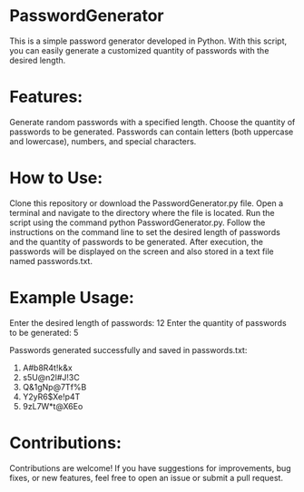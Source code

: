 # PasswordGenerator
This is a simple password generator developed in Python. With this script, you can easily generate a customized quantity of passwords with the desired length.

# Features:
Generate random passwords with a specified length.
Choose the quantity of passwords to be generated.
Passwords can contain letters (both uppercase and lowercase), numbers, and special characters.
# How to Use:
Clone this repository or download the PasswordGenerator.py file.
Open a terminal and navigate to the directory where the file is located.
Run the script using the command python PasswordGenerator.py.
Follow the instructions on the command line to set the desired length of passwords and the quantity of passwords to be generated.
After execution, the passwords will be displayed on the screen and also stored in a text file named passwords.txt.
# Example Usage:
Enter the desired length of passwords: 12
Enter the quantity of passwords to be generated: 5

Passwords generated successfully and saved in passwords.txt:
1. A#b8R4t!k&x
2. s5U@n2l#J!3C
3. Q&1gNp@7Tf%B
4. Y2yR6$Xe!p4T
5. 9zL7W*t@X6Eo
   
# Contributions:
Contributions are welcome! If you have suggestions for improvements, bug fixes, or new features, feel free to open an issue or submit a pull request.

